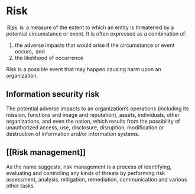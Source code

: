 # Risk
 [Risk](https://learn.isc2.org/d2l/le/enhancedSequenceViewer/9541?url=https%3A%2F%2Fbabe4806-440f-4af0-91ac-9d7c60651b42.sequences.api.brightspace.com%2F9541%2Factivity%2F403433%3FfilterOnDatesAndDepth%3D1# "A possible event which can have a negative impact upon the organization.")  is  a measure of the extent to which an entity is threatened by a potential circumstance or event. It is often expressed as a combination of:

1.  the adverse impacts that would arise if the circumstance or event occurs,  and 
2.  the likelihood of occurrence

Risk is a possible event that may happen causing harm upon an organization.

## Information security risk
The potential adverse impacts to an organization’s operations (including its mission, functions and image and reputation), assets, individuals, other organizations, and even the nation, which results from the possibility of unauthorized access, use, disclosure, disruption, modification or destruction of information and/or information systems.

## [[Risk management]]
As the name suggests, risk management is a process of identifying, evaluating and controlling any kinds of threats by performing risk assessment, analysis, mitigation, remediation, communication and various other tasks. 